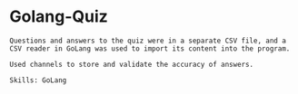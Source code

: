 # Golang-Quiz
    
    Questions and answers to the quiz were in a separate CSV file, and a CSV reader in GoLang was used to import its content into the program.     
    
    Used channels to store and validate the accuracy of answers.     
    
    Skills: GoLang
